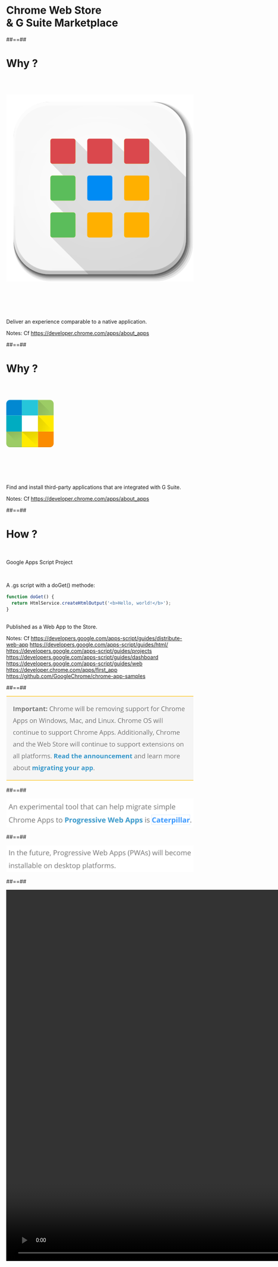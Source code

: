 <!-- .slide: class="transition-white fire-bg-blue fire-specific-slide" data-background="css/theme/legacy/images/background_blue.png" -->

# Chrome Web Store <br>& G Suite Marketplace

##==##

# Why ?

<div class="multicol"> <div class="col">

<br><br>

![center h-300](./assets/images/store/Chrome-App-List-icon.png)

</div><div class="col">

<br><br><br><br>

<p class="quotation">
Deliver an experience comparable to a native application.
</p>

</div></div>

Notes:
Cf https://developer.chrome.com/apps/about_apps

##==##

# Why ?


<div class="multicol"> <div class="col">

<br><br>

![center h-300](./assets/images/gsuite-marketplace-logo.svg)

</div><div class="col">

<br><br><br><br>

<p class="quotation">
Find and install third-party applications that are integrated with G Suite.
</p>

</div></div>

Notes:
Cf https://developer.chrome.com/apps/about_apps

##==##

<!-- .slide: class="flex-row" -->

# How ?

<br>

Google Apps Script Project

<br>

A .gs script with a doGet() methode:

```javascript
function doGet() {
  return HtmlService.createHtmlOutput('<b>Hello, world!</b>');
}
```

<br>
Published as a Web App to the Store.

Notes:
Cf https://developers.google.com/apps-script/guides/distribute-web-app
https://developers.google.com/apps-script/guides/html/
https://developers.google.com/apps-script/guides/projects
https://developers.google.com/apps-script/guides/dashboard
https://developers.google.com/apps-script/guides/web
https://developer.chrome.com/apps/first_app
https://github.com/GoogleChrome/chrome-app-samples

##==##

<!-- .slide: data-background="black" class="full-center mariane" -->

![center w-1000](./assets/images/store/chrome-app-support-end.png)

##==##

<!-- .slide: data-background="black" class="full-center mariane" -->

![center w-1000](./assets/images/store/chrome-app-to-pwa.png)

##==##

<!-- .slide: data-background="black" class="full-center mariane" -->

![center w-1000](./assets/images/store/chrome-store-pwa-support.png)

##==##

<!-- .slide: data-background="black" class="full-center mariane" -->

<p class="center">
<video autoplay loop muted playsinline height="1000" src="./assets/images/gifs/laugh.mp4"></video>
</p>

